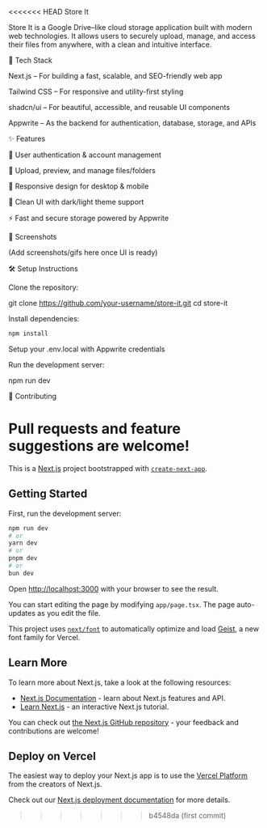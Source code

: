 <<<<<<< HEAD
Store It

Store It is a Google Drive–like cloud storage application built with modern web technologies. It allows users to securely upload, manage, and access their files from anywhere, with a clean and intuitive interface.

🚀 Tech Stack

Next.js – For building a fast, scalable, and SEO-friendly web app

Tailwind CSS – For responsive and utility-first styling

shadcn/ui – For beautiful, accessible, and reusable UI components

Appwrite – As the backend for authentication, database, storage, and APIs

✨ Features

🔐 User authentication & account management

📂 Upload, preview, and manage files/folders

📱 Responsive design for desktop & mobile

🎨 Clean UI with dark/light theme support

⚡ Fast and secure storage powered by Appwrite

📸 Screenshots

(Add screenshots/gifs here once UI is ready)

🛠️ Setup Instructions

Clone the repository:

git clone https://github.com/your-username/store-it.git
cd store-it


Install dependencies:
```bash
npm install
```

Setup your .env.local with Appwrite credentials

Run the development server:

npm run dev

🤝 Contributing

Pull requests and feature suggestions are welcome!
=======
This is a [Next.js](https://nextjs.org) project bootstrapped with [`create-next-app`](https://nextjs.org/docs/app/api-reference/cli/create-next-app).

## Getting Started

First, run the development server:

```bash
npm run dev
# or
yarn dev
# or
pnpm dev
# or
bun dev
```

Open [http://localhost:3000](http://localhost:3000) with your browser to see the result.

You can start editing the page by modifying `app/page.tsx`. The page auto-updates as you edit the file.

This project uses [`next/font`](https://nextjs.org/docs/app/building-your-application/optimizing/fonts) to automatically optimize and load [Geist](https://vercel.com/font), a new font family for Vercel.

## Learn More

To learn more about Next.js, take a look at the following resources:

- [Next.js Documentation](https://nextjs.org/docs) - learn about Next.js features and API.
- [Learn Next.js](https://nextjs.org/learn) - an interactive Next.js tutorial.

You can check out [the Next.js GitHub repository](https://github.com/vercel/next.js) - your feedback and contributions are welcome!

## Deploy on Vercel

The easiest way to deploy your Next.js app is to use the [Vercel Platform](https://vercel.com/new?utm_medium=default-template&filter=next.js&utm_source=create-next-app&utm_campaign=create-next-app-readme) from the creators of Next.js.

Check out our [Next.js deployment documentation](https://nextjs.org/docs/app/building-your-application/deploying) for more details.
>>>>>>> b4548da (first commit)
